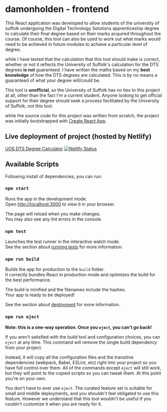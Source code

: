 # damonholden - frontend

This React application was developed to allow students of the university of suffolk undergoing the Digital Technology Solutions apprenticeship degree to calculate their final degree based on their marks acquired throughout the course. Of course, this tool can also be used to work out what marks would need to be achieved in future modules to achieve a particular level of degree.

while I have tested that the calculation that this tool should make is correct, whether or not it reflects the University of Suffolk's calculation for the DTS degrees **is not** guaranteed. I have written the maths based on my **best knowledge** of how the DTS degrees are calculated. This is by no means a guaranteed of what your degree will/could be.

This tool is **unofficial**, so the University of Suffolk has no ties to this project at all, other than the fact I'm a current student. Anyone looking to get official support for their degree should seek a process facilitated by the University of Suffolk, not this tool.

while the source code for this project was written from scratch, the project was initially bootstrapped with [Create React App](https://github.com/facebook/create-react-app).

## Live deployment of project (hosted by Netlify)

[UOS DTS Degree Calculator](https://uosdtscalculator.netlify.app/) [![Netlify Status](https://api.netlify.com/api/v1/badges/573b3f1b-298c-4663-9abe-d38266abcb47/deploy-status)](https://app.netlify.com/sites/uosdtscalculator/deploys)

## Available Scripts

Following install of dependencies, you can run:

### `npm start`

Runs the app in the development mode.\
Open [http://localhost:3000](http://localhost:3000) to view it in your browser.

The page will reload when you make changes.\
You may also see any lint errors in the console.

### `npm test`

Launches the test runner in the interactive watch mode.\
See the section about [running tests](https://facebook.github.io/create-react-app/docs/running-tests) for more information.

### `npm run build`

Builds the app for production to the `build` folder.\
It correctly bundles React in production mode and optimizes the build for the best performance.

The build is minified and the filenames include the hashes.\
Your app is ready to be deployed!

See the section about [deployment](https://facebook.github.io/create-react-app/docs/deployment) for more information.

### `npm run eject`

**Note: this is a one-way operation. Once you `eject`, you can't go back!**

If you aren't satisfied with the build tool and configuration choices, you can `eject` at any time. This command will remove the single build dependency from your project.

Instead, it will copy all the configuration files and the transitive dependencies (webpack, Babel, ESLint, etc) right into your project so you have full control over them. All of the commands except `eject` will still work, but they will point to the copied scripts so you can tweak them. At this point you're on your own.

You don't have to ever use `eject`. The curated feature set is suitable for small and middle deployments, and you shouldn't feel obligated to use this feature. However we understand that this tool wouldn't be useful if you couldn't customize it when you are ready for it.

